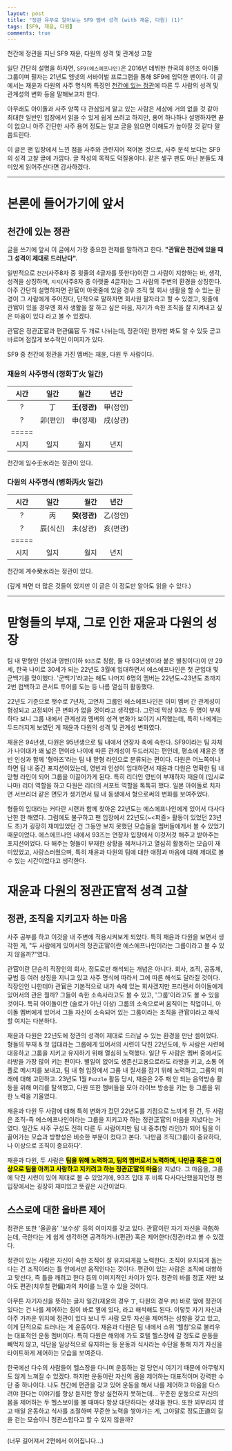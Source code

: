 ```yaml
---
layout: post
title: "정관 유무로 알아보는 SF9 멤버 성격 (with 재윤, 다원) (1)"
tags: [SF9, 재윤, 다원]
comments: true
---
```


천간에 정관을 지닌 SF9 재윤, 다원의 성격 및 관계성 고찰

일단 간단히 설명을 하자면, `SF9(에스에프나인)`은 2016년 데뷔한 한국의 8인조 아이돌 그룹이며 필자는 21년도 엠넷의 서바이벌 프로그램을 통해 SF9에 입덕한 팬이다. 이 글에서는 재윤과 다원의 사주 명식의 특징인 <u>천간에 있는 정관</u>에 따른 두 사람의 성격 및 관계성의 변화 등을 말해보고자 한다.

아무래도 아이돌과 사주 양쪽 다 관심있게 알고 있는 사람은 세상에 거의 없을 것 같아 최대한 일반인 입장에서 읽을 수 있게 쉽게 쓰려고 하지만, 용어 하나하나 설명하자면 끝이 없으니 아주 간단한 사주 용어 정도는 알고 글을 읽으면 이해도가 높아질 것 같다 말씀드린다.

이 글은 팬 입장에서 느낀 점을 사주와 관련지어 적어본 것으로, 사주 분석 보다는 SF9의 성격 고찰 글에 가깝다. 글 작성의 목적도 덕질용이다. 같은 셒구 팬도 아닌 분들도 재미있게 읽어주신다면 감사하겠다.

---

# 본론에 들어가기에 앞서

## 천간에 있는 정관

글을 쓰기에 앞서 이 글에서 가장 중요한 전제를 말하려고 한다. **"관官은 천간에 있을 때 그 성격이 제대로 드러난다".**

일반적으로 `천간`(사주8자 중 윗줄의 4글자를 뜻한다)이란 그 사람이 지향하는 바, 생각, 성격을 상징하며, `지지`(사주8자 중 아랫줄 4글자)는 그 사람의 주변의 환경을 상징한다. 아주 간단히 설명하자면 관官이 아랫줄에 있을 경우 조직 및 회사 생활을 할 수 있는 환경이 그 사람에게 주어진다, 단적으로 말하자면 회사원 팔자라고 할 수 있겠고, 윗줄에 관官이 있을 경우엔 회사 생활을 잘 하고 싶은 마음, 자기가 속한 조직을 잘 지켜내고 싶은 마음이 있다 라고 볼 수 있겠다.

관官은 정관正官과 편관偏官 두 개로 나뉘는데, 정관이란 한자만 봐도 알 수 있듯 곧고 바르며 점잖게 보수적인 이미지가 있다.

SF9 중 천간에 정관을 가진 멤버는 재윤, 다원 두 사람이다.

### 재윤의 사주명식 (정화丁火 일간)

| 시간 | 일간 | 월간 | 년간 |
|:-------:|:-------:|:-------:|:-------:|
| ? | 丁 | **壬(정관)** | 甲(정인) |
| ? | 卯(편인) | 申(정재) | 戌(상관) |
|=====
| 시지 | 일지 | 월지 | 년지 |

천간에 임수壬水라는 정관이 있다.

### 다원의 사주명식 (병화丙火 일간)

| 시간 | 일간 | 월간 | 년간 |
|:-------:|:-------:|--------:|:-------:|  
| ? | 丙 | **癸(정관)** | 乙(정인) |
| ? | 辰(식신) | 未(상관) | 亥(편관) |
|=====
| 시지 | 일지 | 월지 | 년지 |

천간에 계수癸水라는 정관이 있다.

(깊게 파면 더 많은 것들이 있지만 이 글은 이 정도만 알아도 읽을 수 있다.)

---

# 맏형들의 부재, 그로 인한 재윤과 다원의 성장

팀 내 맏형인 인성과 영빈(이하 `93즈`로 칭함, 둘 다 93년생이라 붙은 별칭이다)이 만 29세, 한국 나이로 30세가 되는 22년도 3월에 입대하면서 에스에프나인은 첫 군입대 및 군백기를 맞이했다. '군백기'라고는 해도 나머지 6명의 멤버는 22년도~23년도 초까지 2번 컴백하고 콘서트 투어를 도는 등 나름 열심히 활동했다.

22년도 기준으로 햇수로 7년차, 고연차 그룹인 에스에프나인은 이미 멤버 간 관계성이 형성되고 고정되어 큰 변화가 없을 것이라고 생각했다. 그런데 막상 93즈 두 명이 부재하다 보니 그룹 내에서 관계성과 멤버의 성격 변화가 보이기 시작했는데, 특히 나에게는 두드러지게 보였던 게 재윤과 다원의 성격 및 관계성 변화였다.

재윤은 94년생, 다원은 95년생으로 팀 내에서 연장자 축에 속한다. SF9이라는 팀 자체가 나이대가 꽤 넓은 편이라 나이에 따른 관계성이 두드러지는 편인데, 평소에 재윤은 영빈 인성과 함께 '형아즈'라는 팀 내 맏형 라인으로 분류되는 편이다. 다원은 어느쪽이나 하면 팀 내 중간 포지션이었는데, 영빈과 인성이 입대하면서 재윤과 다원은 명확한 팀 내 맏형 라인이 되어 그룹을 이끌어가게 된다. 특히 리더인 영빈이 부재하자 재윤이 (임시로나마) 리더 역할을 하고 다원은 리더의 서포트 역할을 톡톡히 했다. 일본 아이돌로 치자면 서브리더 같은 면모가 생기면서 팀 내 동생에서 형으로써의 변화를 보여주었다.

형들의 입대라는 커다란 시련과 함께 찾아온 22년도는 에스에프나인에게 있어서 다사다난한 한 해였다. 그럼에도 불구하고 팬 입장에서 22년도(~<퍼즐> 활동이 있었던 23년도 초)가 굉장히 재미있었던 건 그동안 보지 못했던 모습들을 멤버들에게서 볼 수 있었기 때문이었다. 에스에프나인 내에서 93즈는 연장자 입장에서 이것저것 해주고 받아주는 포지션이었다. 다 해주는 형들이 부재한 상황을 헤쳐나가고 열심히 활동하는 모습이 재미있었고, 사랑스러웠으며, 특히 재윤과 다원의 팀에 대한 애정과 마음에 대해 제대로 볼 수 있는 시간이었다고 생각한다.

# 재윤과 다원의 정관正官적 성격 고찰

## 정관, 조직을 지키고자 하는 마음

사주 공부를 하고 이것을 내 주변에 적용시켜보게 되었다. 특히 재윤과 다원을 보면서 생각한 게, "두 사람에게 있어서의 정관正官이란 에스에프나인이라는 그룹이라고 볼 수 있지 않을까?"였다.

관官이란 단순히 직장인의 회사, 정도로만 해석되는 개념은 아니다. 회사, 조직, 공동체, 규범 등 여러 상징을 지니고 있고 사주 명식에 따라서 그에 따른 해석도 달라질 것이다. 직장인인 나한테야 관官은 기본적으로 내가 속해 있는 회사겠지만 프리랜서 아이돌에게 있어서의 관은 뭘까? 그들이 속한 소속사라고도 볼 수 있고, '그룹'이라고도 볼 수 있을 것이다. 특히 아이돌이란 (솔로가 아닌 이상) 그룹의 소속으로써 움직이는 직업이니, 아이돌 멤버에게 있어서 그들 자신이 소속되어 있는 그룹이라는 조직을 관官이라고 해석할 여지는 다분하다.

재윤과 다원은 22년도에 정관의 성격이 제대로 드러날 수 있는 환경을 만난 셈이었다. 형들의 부재 & 첫 입대라는 그룹에게 있어서의 시련이 닥친 22년도에, 두 사람은 시련에 대응하고 그룹을 지키고 유지하기 위해 열심히 노력했다. 일단 두 사람은 멤버 중에서도 라방을 가장 많이 키는 편이다. 별일이 없어도 생존신고용으로라도 라방을 키고, 소통 어플로 메시지를 보내고, 팀 내 형 입장에서 그룹 내 질서를 잡기 위해 노력하고, 그룹의 미래에 대해 고민하고. 23년도 1월 `Puzzle` 활동 당시, 재윤은 2주 채 안 되는 음악방송 활동을 위해 머리를 탈색했고, 다원 또한 멤버들을 모아 라이브 방송을 키는 등 그룹을 위한 노력을 기울였다.

재윤과 다원 두 사람에 대해 특히 변화가 컸던 22년도를 기점으로 느끼게 된 건, 두 사람은 조직-즉 에스에프나인이라는 그룹을 지키고자 하는 정관正官의 마음을 지녔다는 거였다. 일간도 사주 구성도 전혀 다른 두 사람이지만 팀 내 중추(형 라인)가 되어 팀을 이끌어가는 모습과 방향성은 비슷한 부분이 컸다고 본다. '나만큼 조직(그룹)이 중요하다, 나 이상으로 조직이 중요하다'.

재윤과 다원, 두 사람은 <mark>**팀을 위해 노력하고, 팀의 멤버로서 노력하며, 나만큼 혹은 그 이상으로 팀을 아끼고 사랑하고 지키려고 하는 정관正官의 마음**</mark>을 지녔다. 그 마음을, 그룹에 닥친 시련이 있어 제대로 볼 수 있었기에, 93즈 입대 후 비록 다사다난했을지언정 팬 입장에서는 굉장히 재미있고 뜻깊은 시간이었다.

## 스스로에 대한 올바른 제어

정관은 또한 '올곧음' '보수성' 등의 이미지를 갖고 있다. 관官이란 자기 자신을 극剋하는데, 극한다는 게 쉽게 생각하면 공격하거나(편관) 혹은 제어한다(정관)라고 볼 수 있겠다.

정관이 있는 사람은 자신이 속한 조직이 잘 유지되게끔 노력한다. 조직이 유지되게 돕는다는 건 조직이라는 틀 안에서만 움직인다는 것이다. 편관이 있는 사람은 조직에 대항하고 맞선다, 즉 틀을 깨려고 한다 등의 이미지적인 차이가 있다. 정관의 바를 정正 자만 보아도 편관(치우칠 편偏)과의 차이를 느낄 수 있을 것이다.

아무튼 자기자신을 뜻하는 글자 일간(재윤의 경우 `丁`, 다원의 경우 `丙`) 바로 옆에 정관이 있다는 건 나를 제어하는 힘이 바로 옆에 있다, 라고 해석해도 된다. 이렇듯 자기 자신과 아주 가까운 위치에 정관이 있다 보니 두 사람 모두 자신을 제어하는 성향을 갖고 있고, 이게 단적으로 드러나는 게 운동이다. 재윤과 다원은 팀 내에서 소위 '헬창'으로 불리우는 대표적인 운동 멤버이다. 특히 다원은 해외에 가도 호텔 헬스장에 갈 정도로 운동을 빼먹지 않고, 식단을 일상적으로 유지하는 등 운동과 식사라는 수단을 통해 자기 자신을 타이트하게 제어하는 모습을 보여준다.

한국에선 다수의 사람들이 헬스장을 다니며 운동하는 걸 당연시 여기기 때문에 아무렇지도 않게 느껴질 수 있겠다. 하지만 운동이란 자신의 몸을 제어하는 대표적이며 강력한 수단 중 하나이다. 나도 천간에 편관을 갖고 있어 운동을 해서 나를 제어하고 마음을 다스려야 한다는 이야기를 항상 듣지만 항상 실천하지 못하는데... 꾸준한 운동으로 자신의 몸을 제어하는 두 헬스보이를 볼 때마다 항상 대단하다는 생각을 한다. 또한 꾀부리지 않고 매일 운동하고 식사를 조절하며 꾸준한 노력을 쌓아가는 게, 그야말로 정도正道의 길을 걷는 모습이니 정관스럽다고 할 수 있지 않을까?

---

(너무 길어져서 2편에서 이어집니다...) 